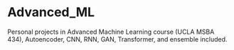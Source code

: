 # Advanced_ML
Personal projects in Advanced Machine Learning course (UCLA MSBA 434), Autoencoder, CNN, RNN, GAN, Transformer, and ensemble included.
